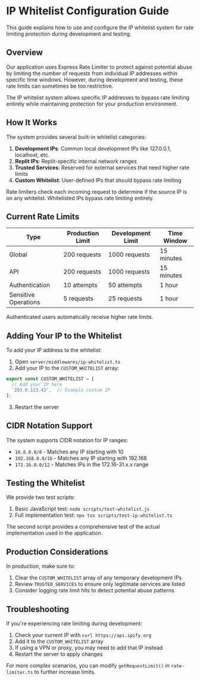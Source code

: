 # IP Whitelist Configuration Guide

This guide explains how to use and configure the IP whitelist system for rate limiting protection during development and testing.

## Overview

Our application uses Express Rate Limiter to protect against potential abuse by limiting the number of requests from individual IP addresses within specific time windows. However, during development and testing, these rate limits can sometimes be too restrictive.

The IP whitelist system allows specific IP addresses to bypass rate limiting entirely while maintaining protection for your production environment.

## How It Works

The system provides several built-in whitelist categories:

1. **Development IPs**: Common local development IPs like 127.0.0.1, localhost, etc.
2. **Replit IPs**: Replit-specific internal network ranges
3. **Trusted Services**: Reserved for external services that need higher rate limits
4. **Custom Whitelist**: User-defined IPs that should bypass rate limiting

Rate limiters check each incoming request to determine if the source IP is on any whitelist. Whitelisted IPs bypass rate limiting entirely.

## Current Rate Limits

| Type                 | Production Limit | Development Limit | Time Window |
|----------------------|------------------|-------------------|-------------|
| Global               | 200 requests     | 1000 requests     | 15 minutes  |
| API                  | 200 requests     | 1000 requests     | 15 minutes  |
| Authentication       | 10 attempts      | 50 attempts       | 1 hour      |
| Sensitive Operations | 5 requests       | 25 requests       | 1 hour      |

Authenticated users automatically receive higher rate limits.

## Adding Your IP to the Whitelist

To add your IP address to the whitelist:

1. Open `server/middlewares/ip-whitelist.ts`
2. Add your IP to the `CUSTOM_WHITELIST` array:

```typescript
export const CUSTOM_WHITELIST = [
  // Add your IP here
  '203.0.113.42',  // Example custom IP
];
```

3. Restart the server

## CIDR Notation Support

The system supports CIDR notation for IP ranges:

- `10.0.0.0/8` - Matches any IP starting with 10
- `192.168.0.0/16` - Matches any IP starting with 192.168
- `172.16.0.0/12` - Matches IPs in the 172.16-31.x.x range

## Testing the Whitelist

We provide two test scripts:

1. Basic JavaScript test: `node scripts/test-whitelist.js`
2. Full implementation test: `npx tsx scripts/test-ip-whitelist.ts`

The second script provides a comprehensive test of the actual implementation used in the application.

## Production Considerations

In production, make sure to:

1. Clear the `CUSTOM_WHITELIST` array of any temporary development IPs
2. Review `TRUSTED_SERVICES` to ensure only legitimate services are listed
3. Consider logging rate limit hits to detect potential abuse patterns

## Troubleshooting

If you're experiencing rate limiting during development:

1. Check your current IP with `curl https://api.ipify.org`
2. Add it to the `CUSTOM_WHITELIST` array
3. If using a VPN or proxy, you may need to add that IP instead
4. Restart the server to apply changes

For more complex scenarios, you can modify `getRequestLimit()` in `rate-limiter.ts` to further increase limits.